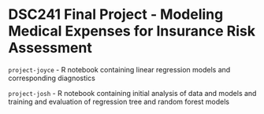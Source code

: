 # DSC241 Final Project - Modeling Medical Expenses for Insurance Risk Assessment

`project-joyce` - R notebook containing linear regression models and corresponding diagnostics

`project-josh` - R notebook containing initial analysis of data and models and training and evaluation of regression tree and random forest models
